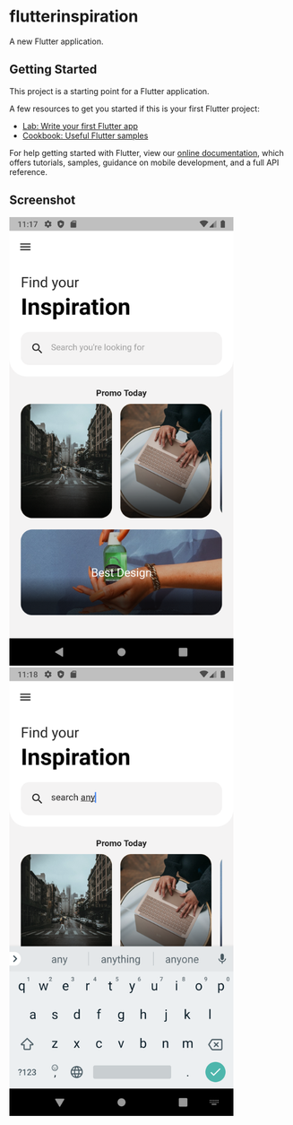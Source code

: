 # flutterinspiration

A new Flutter application.

## Getting Started

This project is a starting point for a Flutter application.

A few resources to get you started if this is your first Flutter project:

- [Lab: Write your first Flutter app](https://flutter.dev/docs/get-started/codelab)
- [Cookbook: Useful Flutter samples](https://flutter.dev/docs/cookbook)

For help getting started with Flutter, view our
[online documentation](https://flutter.dev/docs), which offers tutorials,
samples, guidance on mobile development, and a full API reference.

## Screenshot


<img src="https://raw.githubusercontent.com/eskye/Flutter-20-days-challenge/master/Screenshots/Day%201/Screenshot_1592043467.png" width="400">

<img src="https://raw.githubusercontent.com/eskye/Flutter-20-days-challenge/master/Screenshots/Day%201/Screenshot_1592043494.png" width="400"> 
